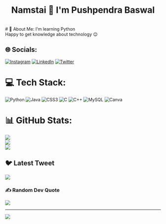 <h1 align='center'>Namstai 🙏 I'm Pushpendra Baswal </h1> 
<br>
# 💫 About Me:
I'm learning Python <br>Happy to get knowledge about technology 😉 <br>


## 🌐 Socials:
[![Instagram](https://img.shields.io/badge/Instagram-%23E4405F.svg?logo=Instagram&logoColor=white)](https://https://www.instagram.com/_pushpendra.baswal/) [![LinkedIn](https://img.shields.io/badge/LinkedIn-%230077B5.svg?logo=linkedin&logoColor=white)](https://www.linkedin.com/in/pushpendra-baswal-51198323b/) [![Twitter](https://img.shields.io/badge/Twitter-%231DA1F2.svg?logo=Twitter&logoColor=white)](https://https://twitter.com/PSYCHO__HITMAN) 

# 💻 Tech Stack:
![Python](https://img.shields.io/badge/python-3670A0?style=for-the-badge&logo=python&logoColor=ffdd54) ![Java](https://img.shields.io/badge/java-%23ED8B00.svg?style=for-the-badge&logo=java&logoColor=white) ![CSS3](https://img.shields.io/badge/css3-%231572B6.svg?style=for-the-badge&logo=css3&logoColor=white) ![C](https://img.shields.io/badge/c-%2300599C.svg?style=for-the-badge&logo=c&logoColor=white) ![C++](https://img.shields.io/badge/c++-%2300599C.svg?style=for-the-badge&logo=c%2B%2B&logoColor=white) ![MySQL](https://img.shields.io/badge/mysql-%2300f.svg?style=for-the-badge&logo=mysql&logoColor=white) ![Canva](https://img.shields.io/badge/Canva-%2300C4CC.svg?style=for-the-badge&logo=Canva&logoColor=white)
# 📊 GitHub Stats:
![](https://github-readme-stats.vercel.app/api?username=Pushpendra1001&theme=radical&hide_border=false&include_all_commits=true&count_private=false)<br/>
![](https://github-readme-streak-stats.herokuapp.com/?user=Pushpendra1001&theme=radical&hide_border=false)<br/>
![](https://github-readme-stats.vercel.app/api/top-langs/?username=Pushpendra1001&theme=radical&hide_border=false&include_all_commits=true&count_private=false&layout=compact)

## 🐦 Latest Tweet
[![](https://gtce.itsvg.in/api?username=https://twitter.com/PSYCHO__HITMAN)](https://github.com/VishwaGauravIn/github-twitter-card-embed)

### ✍️ Random Dev Quote
![](https://quotes-github-readme.vercel.app/api?type=horizontal&theme=dark)

---
[![](https://visitcount.itsvg.in/api?id=Pushpendra1001&icon=7&color=4)](https://visitcount.itsvg.in)

<!-- Proudly created with GPRM ( https://gprm.itsvg.in ) -->
